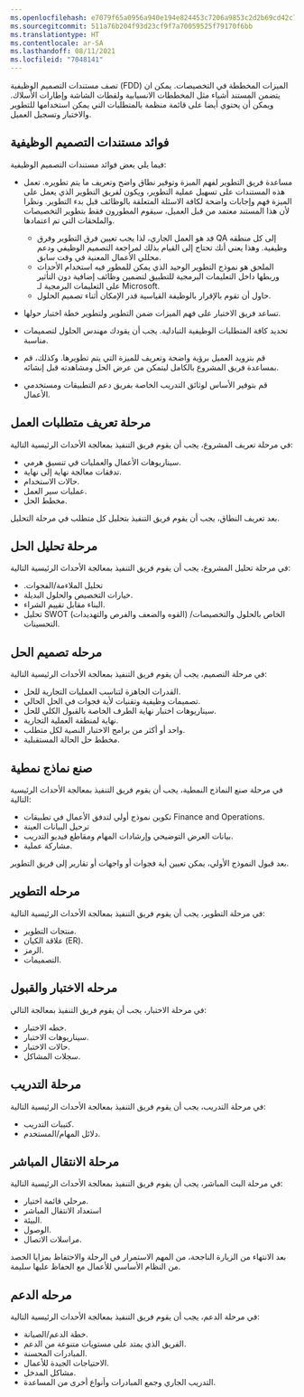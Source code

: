 ```yaml
---
ms.openlocfilehash: e7079f65a0956a940e194e824453c7206a9853c2d2b69cd42c78ac4672035294
ms.sourcegitcommit: 511a76b204f93d23cf9f7a70059525f79170f6bb
ms.translationtype: HT
ms.contentlocale: ar-SA
ms.lasthandoff: 08/11/2021
ms.locfileid: "7048141"
---
```


تصف مستندات التصميم الوظيفية (FDD) الميزات المخططة في التخصيصات. يمكن ان يتضمن المستند أشياء مثل المخططات الانسيابية ولقطات الشاشة وإطارات الأسلاك. ويمكن أن يحتوي أيضا على قائمة منظمة بالمتطلبات التي يمكن استخدامها للتطوير والاختبار وتسجيل العميل.
 
## <a name="benefits-of-functional-design-documents"></a>فوائد مستندات التصميم الوظيفية

فيما يلي بعض فوائد مستندات التصميم الوظيفية:

- مساعدة فريق التطوير لفهم الميزة وتوفير نطاق واضح وتعريف ما يتم تطويره. تعمل هذه المستندات على تسهيل عملية التطوير، ويكون لفريق التطوير الذي يعمل على الميزة فهم وإجابات واضحة لكافة الاسئلة المتعلقة بالوظائف قبل بدء التطوير. ونظرا لأن هذا المستند معتمد من قبل العميل، سيقوم المطورون فقط بتطوير التخصيصات والملحقات التي تم اعتمادها.

    - فد هو العمل الجاري، لذا يجب تعيين فرق التطوير وفرق QA إلى كل منطقه وظيفية. وهذا يعني أنك تحتاج إلى القيام بذلك لمراجعة التصميم الوظيفي ودعم محللي الأعمال المعنية في وقت سابق.
    - الملحق هو نموذج التطوير الوحيد الذي يمكن للمطور فيه استخدام الأحداث وربطها داخل التعليمات البرمجية للتطبيق لتضمين وظائف إضافية دون التأثير على التعليمات البرمجية لـ Microsoft.
    - حاول أن تقوم بالإقرار بالوظيفة القياسية قدر الإمكان أثناء تصميم الحلول.
- تساعد فريق الاختبار على فهم الميزات ضمن التطوير ولتطوير خطة اختبار حولها. 
- تحديد كافة المتطلبات الوظيفية التبادلية. يجب أن يقودك مهندس الحلول لتصميمات مناسبة.
- قم بتزويد العميل برؤية واضحة وتعريف للميزة التي يتم تطويرها. وكذلك، قم بمساعدة فريق المشروع بالكامل ليتمكن من عرض الحل ومشاهدته قبل إنشائه. 
- قم بتوفير الأساس لوثائق التدريب الخاصة بفريق دعم التطبيقات ومستخدمي الأعمال.

## <a name="business-requirement-definition-phase"></a>مرحلة تعريف متطلبات العمل

في مرحلة تعريف المشروع، يجب أن يقوم فريق التنفيذ بمعالجة الأحداث الرئيسية التالية:

- سيناريوهات الأعمال والعمليات في تنسيق هرمي.
- تدفقات معالجة نهاية إلى نهاية.
- حالات الاستخدام.
- عمليات سير العمل.
- مخطط الحل.

بعد تعريف النطاق، يجب أن يقوم فريق التنفيذ بتحليل كل متطلب في مرحلة التحليل.

## <a name="solution-analysis-phase"></a>مرحلة تحليل الحل
في مرحلة تحليل المشروع، يجب أن يقوم فريق التنفيذ بمعالجة الأحداث الرئيسية التالية:

- ‏‫تحليل الملاءمة/الفجوات.
- خيارات التخصيص والحلول البديلة.
- البناء مقابل تقييم الشراء.
- تحليل SWOT (القوه والضعف والفرص والتهديدات) الخاص بالحلول والتخصيصات/التحسينات.

## <a name="solution-design-phase"></a>مرحله تصميم الحل

في مرحلة التصميم، يجب أن يقوم فريق التنفيذ بمعالجة الأحداث الرئيسية التالية:

- القدرات الجاهزة لتناسب العمليات التجارية للحل.
- تصميمات وظيفية وتقنيات لأية فجوات في الحل الحالي.
- سيناريوهات اختبار نهاية الطرف الخاصة بالقبول الكلي للحل.
- نهاية لمنطقة العملية التجارية.
- واحد أو أكثر من برامج الاختبار النصية لكل متطلب.
- مخطط حل الحالة المستقبلية.

## <a name="prototyping"></a>صنع نماذج نمطية
في مرحلة صنع النماذج النمطية، يجب أن يقوم فريق التنفيذ بمعالجة الأحداث الرئيسية التالية:

- تكوين نموذج أولي لتدفق الأعمال في تطبيقات Finance and Operations.
- ترحيل البيانات العينة
- بيانات العرض التوضيحي وإرشادات المهام ومقاطع فيديو التدريب.
- مشاركة عملية.
 
بعد قبول النموذج الأولي، يمكن تعيين أية فجوات أو واجهات أو تقارير إلى فريق التطوير.

## <a name="development-phase"></a>مرحله التطوير
في مرحلة التطوير، يجب أن يقوم فريق التنفيذ بمعالجة الأحداث الرئيسية التالية:

- منتجات التطوير.
- علاقة الكيان (ER).
- الرمز.
- التصميمات.

## <a name="testing-and-acceptance-phase"></a>مرحله الاختبار والقبول 
في مرحلة الاختبار، يجب أن يقوم فريق التنفيذ بمعالجة التالي:

- خطه الاختبار.
- سيناريوهات الاختبار.
- حالات الاختبار.
- سجلات المشاكل.

## <a name="training-phase"></a>مرحلة التدريب 
في مرحلة التدريب، يجب أن يقوم فريق التنفيذ بمعالجة الأحداث الرئيسية التالية:

- كتيبات التدريب.
- دلائل المهام/المستخدم. 

## <a name="go-live-phase"></a>مرحلة الانتقال المباشر
في مرحلة البث المباشر، يجب أن يقوم فريق التنفيذ بمعالجة الأحداث الرئيسية التالية:

- مرحلي قائمة اختيار.
- استعداد الانتقال المباشر
- البيئة.
- الوصول.
- مراسلات الاتصال.

بعد الانتهاء من الزيارة الناجحة، من المهم الاستمرار في الرحلة والاحتفاظ بمزايا الحصد من النظام الأساسي للأعمال مع الحفاظ عليها سليمة.

## <a name="support-phase"></a>مرحله الدعم 
في مرحلة الدعم، يجب أن يقوم فريق التنفيذ بمعالجة الأحداث الرئيسية التالية:

- خطة الدعم/الصيانة.
- الفريق الذي يمتد على مستويات متنوعة من الدعم.
- المبادرات المحسنة.
- الاحتياجات الجيدة للأعمال. 
- مشاكل المدخل.
- التدريب الجاري وجمع المبادرات وأنواع أخرى من المساعدة.

 
